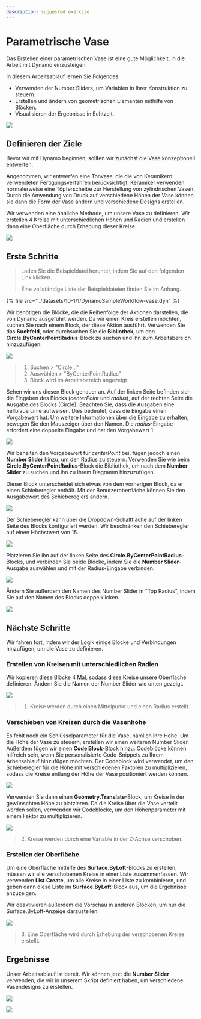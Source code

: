 ```yaml
---
description: suggested exercise
---
```


# Parametrische Vase

Das Erstellen einer parametrischen Vase ist eine gute Möglichkeit, in die Arbeit mit Dynamo einzusteigen.

In diesem Arbeitsablauf lernen Sie Folgendes:

* Verwenden der Number Sliders, um Variablen in Ihrer Konstruktion zu steuern.
* Erstellen und ändern von geometrischen Elementen mithilfe von Blöcken.
* Visualisieren der Ergebnisse in Echtzeit.

![](../../1\_introduction/images/1-2/vase1.gif)

## Definieren der Ziele

Bevor wir mit Dynamo beginnen, sollten wir zunächst die Vase konzeptionell entwerfen.

Angenommen, wir entwerfen eine Tonvase, die die von Keramikern verwendeten Fertigungsverfahren berücksichtigt. Keramiker verwenden normalerweise eine Töpferscheibe zur Herstellung von zylindrischen Vasen. Durch die Anwendung von Druck auf verschiedene Höhen der Vase können sie dann die Form der Vase ändern und verschiedene Designs erstellen.

Wir verwenden eine ähnliche Methode, um unsere Vase zu definieren. Wir erstellen 4 Kreise mit unterschiedlichen Höhen und Radien und erstellen dann eine Oberfläche durch Erhebung dieser Kreise.

![](../images/10-1/1/vase2.png)

## Erste Schritte

> Laden Sie die Beispieldatei herunter, indem Sie auf den folgenden Link klicken.
>
> Eine vollständige Liste der Beispieldateien finden Sie im Anhang.

{% file src="../datasets/10-1/1/DynamoSampleWorkflow-vase.dyn" %}

Wir benötigen die Blöcke, die die Reihenfolge der Aktionen darstellen, die von Dynamo ausgeführt werden. Da wir einen Kreis erstellen möchten, suchen Sie nach einem Block, der diese Aktion ausführt. Verwenden Sie das **Suchfeld**, oder durchsuchen Sie die **Bibliothek**, um den **Circle.ByCenterPointRadius**-Block zu suchen und ihn zum Arbeitsbereich hinzuzufügen.

![](../images/10-1/1/vase8.png)

> 1. Suchen > "Circle..."
> 2. Auswählen > "ByCenterPointRadius"
> 3. Block wird im Arbeitsbereich angezeigt

Sehen wir uns diesen Block genauer an. Auf der linken Seite befinden sich die Eingaben des Blocks (_centerPoint_ und _radius_), auf der rechten Seite die Ausgabe des Blocks (Circle). Beachten Sie, dass die Ausgaben eine hellblaue Linie aufweisen. Dies bedeutet, dass die Eingabe einen Vorgabewert hat. Um weitere Informationen über die Eingabe zu erhalten, bewegen Sie den Mauszeiger über den Namen. Die _radius_-Eingabe erfordert eine doppelte Eingabe und hat den Vorgabewert 1.

![](../images/10-1/1/vase10.png)

Wir behalten den Vorgabewert für _centerPoint_ bei, fügen jedoch einen **Number Slider** hinzu, um den Radius zu steuern. Verwenden Sie wie beim **Circle.ByCenterPointRadius**-Block die Bibliothek, um nach dem **Number Slider** zu suchen und ihn zu Ihrem Diagramm hinzuzufügen.

Dieser Block unterscheidet sich etwas von dem vorherigen Block, da er einen Schieberegler enthält. Mit der Benutzeroberfläche können Sie den Ausgabewert des Schiebereglers ändern.

![](../images/10-1/1/vase13\(1\).gif)

Der Schieberegler kann über die Dropdown-Schaltfläche auf der linken Seite des Blocks konfiguriert werden. Wir beschränken den Schieberegler auf einen Höchstwert von 15.

![](../images/10-1/1/vase11.png)

Platzieren Sie ihn auf der linken Seite des **Circle.ByCenterPointRadius**-Blocks, und verbinden Sie beide Blöcke, indem Sie die **Number Slider**-Ausgabe auswählen und mit der Radius-Eingabe verbinden.

![](../images/10-1/1/vase12.png)

Ändern Sie außerdem den Namen des Number Slider in "Top Radius", indem Sie auf den Namen des Blocks doppelklicken.

![](../images/10-1/1/vase14.png)

## Nächste Schritte

Wir fahren fort, indem wir der Logik einige Blöcke und Verbindungen hinzufügen, um die Vase zu definieren.

### Erstellen von Kreisen mit unterschiedlichen Radien

Wir kopieren diese Blöcke 4 Mal, sodass diese Kreise unsere Oberfläche definieren. Ändern Sie die Namen der Number Slider wie unten gezeigt.

![](<../images/10-1/1/vase4 (1).png>)

> 1. Kreise werden durch einen Mittelpunkt und einen Radius erstellt.

### Verschieben von Kreisen durch die Vasenhöhe

Es fehlt noch ein Schlüsselparameter für die Vase, nämlich ihre Höhe. Um die Höhe der Vase zu steuern, erstellen wir einen weiteren Number Slider. Außerdem fügen wir einen **Code Block**-Block hinzu. Codeblöcke können hilfreich sein, wenn Sie personalisierte Code-Snippets zu Ihrem Arbeitsablauf hinzufügen möchten. Der Codeblock wird verwendet, um den Schieberegler für die Höhe mit verschiedenen Faktoren zu multiplizieren, sodass die Kreise entlang der Höhe der Vase positioniert werden können.

![](../images/10-1/1/vase15\(1\).png)

Verwenden Sie dann einen **Geometry.Translate**-Block, um Kreise in der gewünschten Höhe zu platzieren. Da die Kreise über die Vase verteilt werden sollen, verwenden wir Codeblöcke, um den Höhenparameter mit einem Faktor zu multiplizieren.

![](../images/10-1/1/vase5.png)

> 2\. Kreise werden durch eine Variable in der Z-Achse verschoben.

### Erstellen der Oberfläche

Um eine Oberfläche mithilfe des **Surface.ByLoft**-Blocks zu erstellen, müssen wir alle verschobenen Kreise in einer Liste zusammenfassen. Wir verwenden **List.Create**, um alle Kreise in einer Liste zu kombinieren, und geben dann diese Liste im **Surface.ByLoft**-Block aus, um die Ergebnisse anzuzeigen.

Wir deaktivieren außerdem die Vorschau in anderen Blöcken, um nur die Surface.ByLoft-Anzeige darzustellen.

![](<../images/10-1/1/vase6 (1).png>)

> 3\. Eine Oberfläche wird durch Erhebung der verschobenen Kreise erstellt.

## Ergebnisse

Unser Arbeitsablauf ist bereit. Wir können jetzt die **Number Slider** verwenden, die wir in unserem Skript definiert haben, um verschiedene Vasendesigns zu erstellen.

![](../../1\_introduction/images/1-2/vase1.gif)

![](../images/10-1/1/vase7.png)
